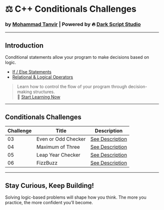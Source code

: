 # ⚖️ C++ Conditionals Challenges  
### by [Mohammad Tanvir](https://github.com/villainXtanvir) | Powered by 🔥 [Dark Script Studio](https://github.com/orgs/darkscriptstudio)

---

## Introduction

Conditional statements allow your program to make decisions based on logic.

- [If / Else Statements](https://github.com/darkscriptstudio/cpp-zero-to-hero-challenges/blob/main/level-01-beginner/docs/control-structures.md)
- [Relational & Logical Operators](https://github.com/darkscriptstudio/cpp-zero-to-hero-challenges/blob/main/level-01-beginner/docs/operators.md)

> Learn how to control the flow of your program through decision-making structures.  
> 🧠 [Start Learning Now](https://github.com/darkscriptstudio/cpp-zero-to-hero-challenges/blob/main/level-01-beginner/docs/control-structures.md)

---

## Conditionals Challenges

| Challenge | Title	               | Description                                 |
|-----------|-----------------------|---------------------------------------------|
| 03	    | Even or Odd Checker     | [See Description](./03-check-even-or-odd/README.md) |
| 04	    | Maximum of Three        | [See Description](./04-find-maximum-of-three/README.md) |
| 05	    | Leap Year Checker       | [See Description](./05-leap-year-checker/README.md) |
| 06	    | FizzBuzz                | [See Description](./06-fizzbuzz/README.md) |

---

## Stay Curious, Keep Building!
Solving logic-based problems will shape how you think. The more you practice, the more confident you’ll become.